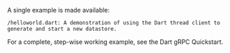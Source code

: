 A single example is made available:

    /helloworld.dart: A demonstration of using the Dart thread client to generate and start a new datastore. 

For a complete, step-wise working example, see the Dart gRPC Quickstart.